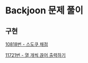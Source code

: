 # Backjoon 문제 풀이

## 구현

[10818번 - 스도쿠 채점](https://github.com/Lee-Soyeon/Backjoon/blob/main/10818.md)

[11721번 - 열 개씩 끊어 출력하기](https://github.com/Lee-Soyeon/Backjoon/blob/main/11721.md)

